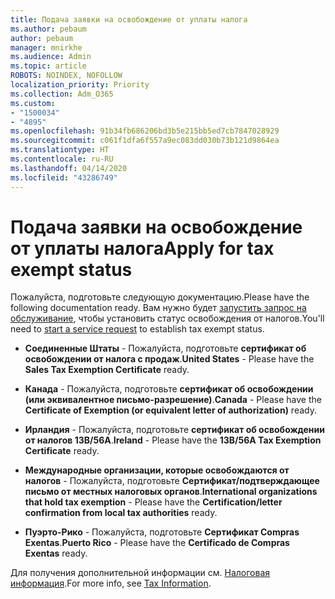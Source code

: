 ```yaml
---
title: Подача заявки на освобождение от уплаты налога
ms.author: pebaum
author: pebaum
manager: mnirkhe
ms.audience: Admin
ms.topic: article
ROBOTS: NOINDEX, NOFOLLOW
localization_priority: Priority
ms.collection: Adm_O365
ms.custom:
- "1500034"
- "4895"
ms.openlocfilehash: 91b34fb686206bd3b5e215bb5ed7cb7847028929
ms.sourcegitcommit: c061f1dfa6f557a9ec083dd030b73b121d9864ea
ms.translationtype: HT
ms.contentlocale: ru-RU
ms.lasthandoff: 04/14/2020
ms.locfileid: "43286749"
---
```

# <a name="apply-for-tax-exempt-status"></a><span data-ttu-id="87a85-102">Подача заявки на освобождение от уплаты налога</span><span class="sxs-lookup"><span data-stu-id="87a85-102">Apply for tax exempt status</span></span>

<span data-ttu-id="87a85-103">Пожалуйста, подготовьте следующую документацию.</span><span class="sxs-lookup"><span data-stu-id="87a85-103">Please have the following documentation ready.</span></span> <span data-ttu-id="87a85-104">Вам нужно будет [запустить запрос на обслуживание](https://docs.microsoft.com/office365/admin/contact-support-for-business-products), чтобы установить статус освобождения от налогов.</span><span class="sxs-lookup"><span data-stu-id="87a85-104">You'll need to [start a service request](https://docs.microsoft.com/office365/admin/contact-support-for-business-products) to establish tax exempt status.</span></span>

- <span data-ttu-id="87a85-105">**Соединенные Штаты** - Пожалуйста, подготовьте **сертификат об освобождении от налога с продаж**.</span><span class="sxs-lookup"><span data-stu-id="87a85-105">**United States** - Please have the **Sales Tax Exemption Certificate** ready.</span></span>

- <span data-ttu-id="87a85-106">**Канада** - Пожалуйста, подготовьте **сертификат об освобождении (или эквивалентное письмо-разрешение)**.</span><span class="sxs-lookup"><span data-stu-id="87a85-106">**Canada** - Please have the **Certificate of Exemption (or equivalent letter of authorization)** ready.</span></span>

- <span data-ttu-id="87a85-107">**Ирландия** - Пожалуйста, подготовьте **сертификат об освобождении от налогов 13B/56A**.</span><span class="sxs-lookup"><span data-stu-id="87a85-107">**Ireland** - Please have the **13B/56A Tax Exemption Certificate** ready.</span></span>

- <span data-ttu-id="87a85-108">**Международные организации, которые освобождаются от налогов** - Пожалуйста, подготовьте **Сертификат/подтверждающее письмо от местных налоговых органов**.</span><span class="sxs-lookup"><span data-stu-id="87a85-108">**International organizations that hold tax exemption** - Please have the **Certification/letter confirmation from local tax authorities** ready.</span></span>

- <span data-ttu-id="87a85-109">**Пуэрто-Рико** - Пожалуйста, подготовьте **Сертификат Compras Exentas**.</span><span class="sxs-lookup"><span data-stu-id="87a85-109">**Puerto Rico** - Please have the **Certificado de Compras Exentas** ready.</span></span>

<span data-ttu-id="87a85-110">Для получения дополнительной информации см. [Налоговая информация](https://docs.microsoft.com/microsoft-365/commerce/billing-and-payments/tax-information?view=o365-worldwide).</span><span class="sxs-lookup"><span data-stu-id="87a85-110">For more info, see [Tax Information](https://docs.microsoft.com/microsoft-365/commerce/billing-and-payments/tax-information?view=o365-worldwide).</span></span>
